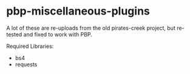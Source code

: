 # pbp-miscellaneous-plugins

A lot of these are re-uploads from the old pirates-creek project, but re-tested and fixed to work with PBP.

Required Libraries:
 - bs4
 - requests
